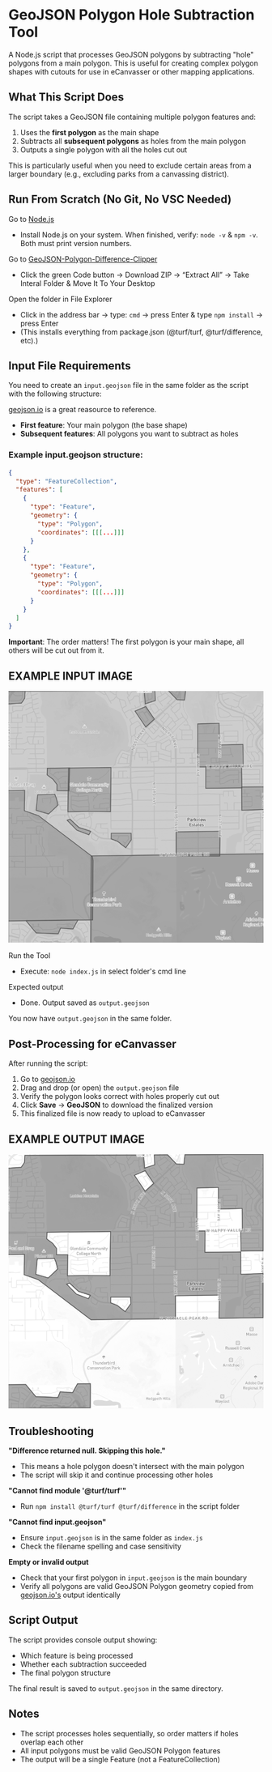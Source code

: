 # GeoJSON Polygon Hole Subtraction Tool

A Node.js script that processes GeoJSON polygons by subtracting "hole" polygons from a main polygon. This is useful for creating complex polygon shapes with cutouts for use in eCanvasser or other mapping applications.

## What This Script Does

The script takes a GeoJSON file containing multiple polygon features and:
1. Uses the **first polygon** as the main shape
2. Subtracts all **subsequent polygons** as holes from the main polygon
3. Outputs a single polygon with all the holes cut out

This is particularly useful when you need to exclude certain areas from a larger boundary (e.g., excluding parks from a canvassing district).

## Run From Scratch (No Git, No VSC Needed)

Go to [Node.js](https://nodejs.org/en/download)
- Install Node.js on your system. When finished, verify: `node -v` & `npm -v`. Both must print version numbers.

Go to [GeoJSON-Polygon-Difference-Clipper](https://github.com/SerotoninShane/GeoJSON-Cutter)
- Click the green Code button → Download ZIP → “Extract All” → Take Interal Folder & Move It To Your Desktop

Open the folder in File Explorer
- Click in the address bar → type: `cmd` → press Enter & type `npm install` → press Enter
- (This installs everything from package.json (@turf/turf, @turf/difference, etc).)

## Input File Requirements

You need to create an `input.geojson` file in the same folder as the script with the following structure:

[geojson.io](http://geojson.io) is a great reasource to reference.

- **First feature**: Your main polygon (the base shape)
- **Subsequent features**: All polygons you want to subtract as holes

### Example input.geojson structure:
```json
{
  "type": "FeatureCollection",
  "features": [
    {
      "type": "Feature",
      "geometry": {
        "type": "Polygon",
        "coordinates": [[[...]]]
      }
    },
    {
      "type": "Feature",
      "geometry": {
        "type": "Polygon",
        "coordinates": [[[...]]]
      }
    }
  ]
}
```

**Important**: The order matters! The first polygon is your main shape, all others will be cut out from it.

## EXAMPLE INPUT IMAGE
![Example Input](https://github.com/SerotoninShane/GeoJSON-Cutter/blob/main/example-input.png)

Run the Tool
- Execute: `node index.js` in select folder's cmd line

Expected output
- Done. Output saved as `output.geojson`

You now have `output.geojson` in the same folder.

## Post-Processing for eCanvasser

After running the script:

1. Go to [geojson.io](http://geojson.io)
2. Drag and drop (or open) the `output.geojson` file
3. Verify the polygon looks correct with holes properly cut out
4. Click **Save** → **GeoJSON** to download the finalized version
5. This finalized file is now ready to upload to eCanvasser

## EXAMPLE OUTPUT IMAGE
![Example Output](https://github.com/SerotoninShane/GeoJSON-Cutter/blob/main/example-output.png?raw=true)


## Troubleshooting

**"Difference returned null. Skipping this hole."**
- This means a hole polygon doesn't intersect with the main polygon
- The script will skip it and continue processing other holes

**"Cannot find module '@turf/turf'"**
- Run `npm install @turf/turf @turf/difference` in the script folder

**"Cannot find input.geojson"**
- Ensure `input.geojson` is in the same folder as `index.js`
- Check the filename spelling and case sensitivity

**Empty or invalid output**
- Check that your first polygon in `input.geojson` is the main boundary
- Verify all polygons are valid GeoJSON Polygon geometry copied from [geojson.io's](http://geojson.io) output identically

## Script Output

The script provides console output showing:
- Which feature is being processed
- Whether each subtraction succeeded
- The final polygon structure

The final result is saved to `output.geojson` in the same directory.

## Notes

- The script processes holes sequentially, so order matters if holes overlap each other
- All input polygons must be valid GeoJSON Polygon features
- The output will be a single Feature (not a FeatureCollection)
